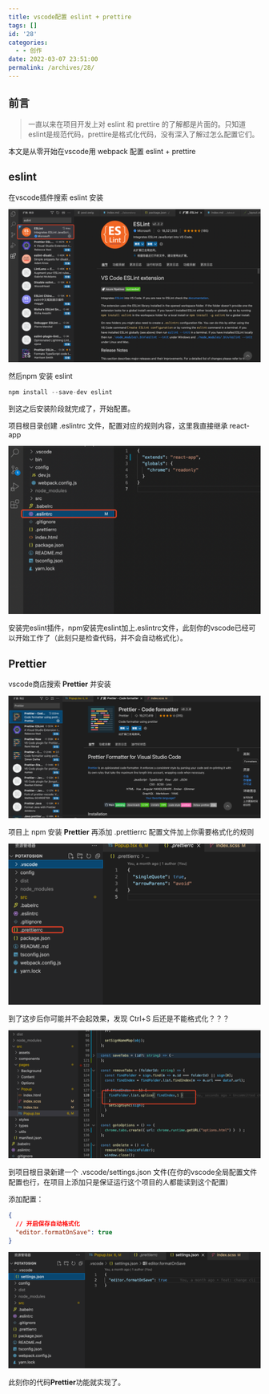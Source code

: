 ```yaml
---
title: vscode配置 eslint + prettire
tags: []
id: '28'
categories:
  - - 创作
date: 2022-03-07 23:51:00
permalink: /archives/28/
---
```


## 前言

> 一直以来在项目开发上对 eslint 和 prettire 的了解都是片面的。只知道eslint是规范代码，prettire是格式化代码，没有深入了解过怎么配置它们。
> 

本文是从零开始在vscode用 webpack 配置 eslint + prettire

## eslint

在vscode插件搜索 eslint 安装

![Untitled](/images/202203072354.png)

然后npm 安装 eslint

```jsx
npm install --save-dev eslint
```

到这之后安装阶段就完成了，开始配置。

项目根目录创建 .eslintrc 文件，配置对应的规则内容，这里我直接继承 react-app

![Untitled](/images/202203072355.png)

安装完eslint插件，npm安装完eslint加上.eslintrc文件，此刻你的vscode已经可以开始工作了（此刻只是检查代码，并不会自动格式化）。

## ****Prettier****

vscode商店搜索 ****Prettier**** 并安装

![Untitled](/images/202203072356.png)

项目上 npm 安装 ****Prettier**** 再添加 .prettierrc 配置文件加上你需要格式化的规则

![Untitled](/images/202203072357.png)

到了这步后你可能并不会起效果，发现 Ctrl+S 后还是不能格式化？？？

![Untitled](/images/202203072358.png)

到项目根目录新建一个 .vscode/settings.json 文件(在你的vscode全局配置文件配置也行，在项目上添加只是保证运行这个项目的人都能读到这个配置)

添加配置：

```json
{
  // 开启保存自动格式化
  "editor.formatOnSave": true
}
```

![Untitled](/images/202203072359.png)

此刻你的代码****Prettier****功能就实现了。